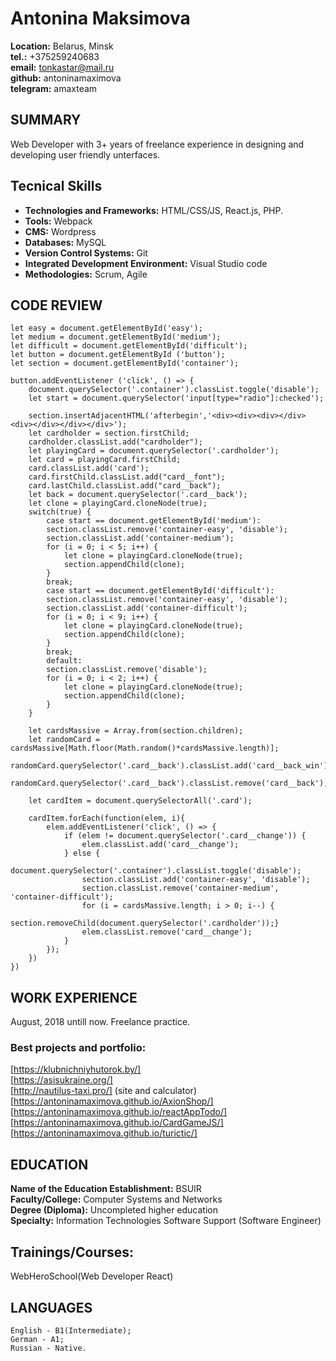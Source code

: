 # **Antonina Maksimova**


**Location:** Belarus, Minsk    
**tel.:** +375259240683     
**email:** tonkastar@mail.ru    
**github:** antoninamaximova    
**telegram:** amaxteam      

## SUMMARY

Web Developer with 3+ years of freelance experience in designing and developing user friendly unterfaces. 

## Tecnical Skills
* **Technologies and Frameworks:** HTML/CSS/JS, React.js, PHP.
* **Tools:** Webpack
* **CMS:** Wordpress
* **Databases:** MySQL
* **Version Control Systems:** Git
* **Integrated Development Environment:** Visual Studio code
* **Methodologies:** Scrum, Agile



## CODE REVIEW
```
let easy = document.getElementById('easy');
let medium = document.getElementById('medium');
let difficult = document.getElementById('difficult');
let button = document.getElementById ('button');
let section = document.getElementById('container');

button.addEventListener ('click', () => {
	document.querySelector('.container').classList.toggle('disable');
	let start = document.querySelector('input[type="radio"]:checked');

	section.insertAdjacentHTML('afterbegin','<div><div><div></div><div></div></div></div>');
	let cardholder = section.firstChild;
	cardholder.classList.add("cardholder");
	let playingCard = document.querySelector('.cardholder');
	let card = playingCard.firstChild;
	card.classList.add('card');
	card.firstChild.classList.add("card__font");
	card.lastChild.classList.add("card__back");
	let back = document.querySelector('.card__back');
	let clone = playingCard.cloneNode(true);
	switch(true) {
		case start == document.getElementById('medium'):
		section.classList.remove('container-easy', 'disable');
		section.classList.add('container-medium');
		for (i = 0; i < 5; i++) {
			let clone = playingCard.cloneNode(true);
			section.appendChild(clone);
		}
		break;
		case start == document.getElementById('difficult'):
		section.classList.remove('container-easy', 'disable');
		section.classList.add('container-difficult');
		for (i = 0; i < 9; i++) {
			let clone = playingCard.cloneNode(true);
			section.appendChild(clone);
		}
		break;
		default:
		section.classList.remove('disable');
		for (i = 0; i < 2; i++) {
			let clone = playingCard.cloneNode(true);
			section.appendChild(clone);
		}
	}

	let cardsMassive = Array.from(section.children);
	let randomCard = cardsMassive[Math.floor(Math.random()*cardsMassive.length)];
	randomCard.querySelector('.card__back').classList.add('card__back_win');
	randomCard.querySelector('.card__back').classList.remove('card__back');

	let cardItem = document.querySelectorAll('.card');

	cardItem.forEach(function(elem, i){
		elem.addEventListener('click', () => {
			if (elem != document.querySelector('.card__change')) {
				elem.classList.add('card__change');
			} else {
				document.querySelector('.container').classList.toggle('disable');
				section.classList.add('container-easy', 'disable');
				section.classList.remove('container-medium', 'container-difficult');
				for (i = cardsMassive.length; i > 0; i--) {
				section.removeChild(document.querySelector('.cardholder'));}
				elem.classList.remove('card__change');
			}
		});
	})
})
```

## WORK EXPERIENCE
August, 2018 untill now. Freelance practice.

### Best projects and portfolio:
[https://klubnichniyhutorok.by/]    
[https://asisukraine.org/]      
[http://nautilus-taxi.pro/] (site and calculator)   
[https://antoninamaximova.github.io/AxionShop/]     
[https://antoninamaximova.github.io/reactAppTodo/]      
[https://antoninamaximova.github.io/CardGameJS/]    
[https://antoninamaximova.github.io/turictic/]  

## EDUCATION

**Name of the Education Establishment:** BSUIR      
**Faculty/College:** Computer Systems and Networks      
**Degree (Diploma):** Uncompleted higher education      
**Specialty:** Information Technologies Software Support (Software Еngineer)    


## Trainings/Courses:
WebHeroSchool(Web Developer React)


## LANGUAGES

    English - B1(Intermediate);     
    German - A1;    
    Russian - Native.   